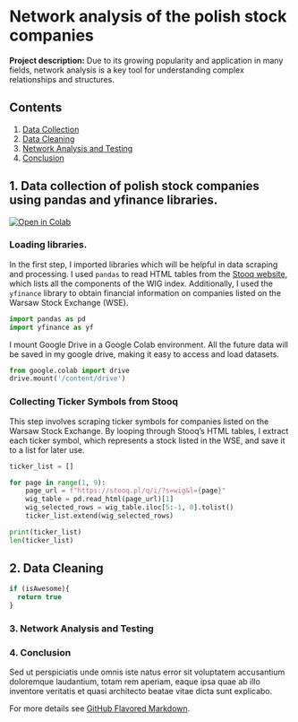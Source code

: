 # Network analysis of the polish stock companies

**Project description:** Due to its growing popularity and application in many fields, network analysis is a key tool for understanding complex relationships and structures.


## Contents
1. [Data Collection](#1-data-collection-of-polish-stock-companies-using-pandas-and-yfinance-libraries)
2. [Data Cleaning](#2-data-cleaning)
3. [Network Analysis and Testing](#3-network-analysis-and-testing)
4. [Conclusion](#4-conclusion)

## 1. Data collection of polish stock companies using pandas and yfinance libraries.

[![Open in Colab](https://colab.research.google.com/assets/colab-badge.svg)](https://colab.research.google.com/github/dominikjanyga/network-analysis/blob/main/1_network_analysis_data_collection.ipynb)

### Loading libraries.

In the first step, I imported libraries which will be helpful in data scraping and processing. I used `pandas` to read HTML tables from the [Stooq website](https://stooq.pl/), which lists all the components of the WIG index. Additionally, I used the `yfinance` library to obtain financial information on companies listed on the Warsaw Stock Exchange (WSE).

```python
import pandas as pd
import yfinance as yf
```

I mount Google Drive in a Google Colab environment. All the future data will be saved in my google drive, making it easy to access and load datasets. 

```python
from google.colab import drive
drive.mount('/content/drive')
```

### Collecting Ticker Symbols from Stooq

This step involves scraping ticker symbols for companies listed on the Warsaw Stock Exchange. By looping through Stooq’s HTML tables, I extract each ticker symbol, which represents a stock listed in the WSE, and save it to a list for later use.

```python
ticker_list = []

for page in range(1, 9):
    page_url = f"https://stooq.pl/q/i/?s=wig&l={page}"
    wig_table = pd.read_html(page_url)[1]
    wig_selected_rows = wig_table.iloc[5:-1, 0].tolist()
    ticker_list.extend(wig_selected_rows)

print(ticker_list)
len(ticker_list)
```
## 2. Data Cleaning

```javascript
if (isAwesome){
  return true
}
```

### 3. Network Analysis and Testing



### 4. Conclusion

Sed ut perspiciatis unde omnis iste natus error sit voluptatem accusantium doloremque laudantium, totam rem aperiam, eaque ipsa quae ab illo inventore veritatis et quasi architecto beatae vitae dicta sunt explicabo. 

For more details see [GitHub Flavored Markdown](https://guides.github.com/features/mastering-markdown/).
